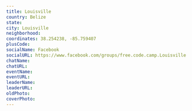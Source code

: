 ```yaml
---
title: Louisville
country: Belize
state: 
city: Louisville
neighborhood: 
coordinates: 38.254238, -85.759407
plusCode:
socialName: Facebook
socialURL: https://www.facebook.com/groups/free.code.camp.Louisville
chatName:
chatURL:
eventName:
eventURL:
leaderName:
leaderURL:
oldPhoto: 
coverPhoto:
---
```

